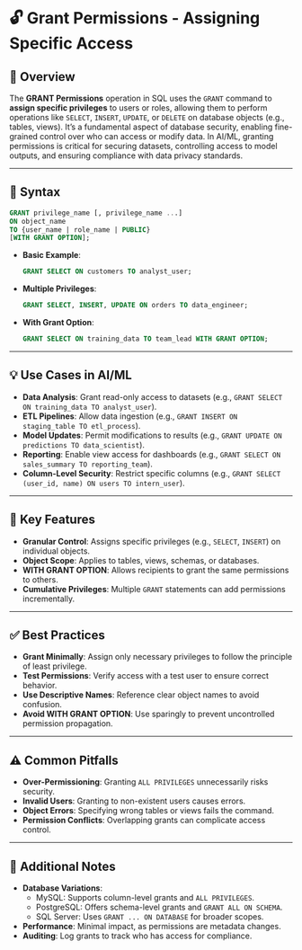 # 🔓 Grant Permissions - Assigning Specific Access

## 🌟 Overview

The **GRANT Permissions** operation in SQL uses the `GRANT` command to **assign specific privileges** to users or roles, allowing them to perform operations like `SELECT`, `INSERT`, `UPDATE`, or `DELETE` on database objects (e.g., tables, views). It’s a fundamental aspect of database security, enabling fine-grained control over who can access or modify data. In AI/ML, granting permissions is critical for securing datasets, controlling access to model outputs, and ensuring compliance with data privacy standards.

---

## 📜 Syntax

```sql
GRANT privilege_name [, privilege_name ...]
ON object_name
TO {user_name | role_name | PUBLIC}
[WITH GRANT OPTION];
```

- **Basic Example**:
  ```sql
  GRANT SELECT ON customers TO analyst_user;
  ```
- **Multiple Privileges**:
  ```sql
  GRANT SELECT, INSERT, UPDATE ON orders TO data_engineer;
  ```
- **With Grant Option**:
  ```sql
  GRANT SELECT ON training_data TO team_lead WITH GRANT OPTION;
  ```

---

## 💡 Use Cases in AI/ML

- **Data Analysis**: Grant read-only access to datasets (e.g., `GRANT SELECT ON training_data TO analyst_user`).
- **ETL Pipelines**: Allow data ingestion (e.g., `GRANT INSERT ON staging_table TO etl_process`).
- **Model Updates**: Permit modifications to results (e.g., `GRANT UPDATE ON predictions TO data_scientist`).
- **Reporting**: Enable view access for dashboards (e.g., `GRANT SELECT ON sales_summary TO reporting_team`).
- **Column-Level Security**: Restrict specific columns (e.g., `GRANT SELECT (user_id, name) ON users TO intern_user`).

---

## 🔑 Key Features

- **Granular Control**: Assigns specific privileges (e.g., `SELECT`, `INSERT`) on individual objects.
- **Object Scope**: Applies to tables, views, schemas, or databases.
- **WITH GRANT OPTION**: Allows recipients to grant the same permissions to others.
- **Cumulative Privileges**: Multiple `GRANT` statements can add permissions incrementally.

---

## ✅ Best Practices

- **Grant Minimally**: Assign only necessary privileges to follow the principle of least privilege.
- **Test Permissions**: Verify access with a test user to ensure correct behavior.
- **Use Descriptive Names**: Reference clear object names to avoid confusion.
- **Avoid WITH GRANT OPTION**: Use sparingly to prevent uncontrolled permission propagation.

---

## ⚠️ Common Pitfalls

- **Over-Permissioning**: Granting `ALL PRIVILEGES` unnecessarily risks security.
- **Invalid Users**: Granting to non-existent users causes errors.
- **Object Errors**: Specifying wrong tables or views fails the command.
- **Permission Conflicts**: Overlapping grants can complicate access control.

---

## 📝 Additional Notes

- **Database Variations**:
  - MySQL: Supports column-level grants and `ALL PRIVILEGES`.
  - PostgreSQL: Offers schema-level grants and `GRANT ALL ON SCHEMA`.
  - SQL Server: Uses `GRANT ... ON DATABASE` for broader scopes.
- **Performance**: Minimal impact, as permissions are metadata changes.
- **Auditing**: Log grants to track who has access for compliance.